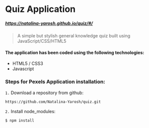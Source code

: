 # Quiz Application
##### https://natalina-yarosh.github.io/quiz/#/


> A simple but stylish general knowledge quiz built using JavaScript/CSS/HTML5

#### The application has been coded using the following technologies:

 - HTML5 / CSS3
 - Javascript

### Steps for Pexels Application installation:

`1.` Download a repository from github:
```sh
https://github.com/Natalina-Yarosh/quiz.git
```
`2.` Install node_modules:
```sh
$ npm install 
```
